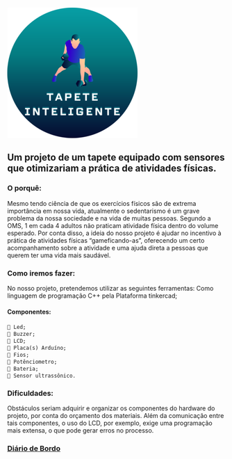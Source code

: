 ![Logotipo](./img/2.png)

## Um projeto de um tapete equipado com sensores que otimizariam a prática de atividades físicas.

### O porquê:
Mesmo tendo ciência de que os exercícios físicos são de extrema importância em nossa vida, atualmente o sedentarismo é um grave problema da nossa sociedade e na vida de muitas pessoas. Segundo a OMS, 1 em cada 4 adultos não praticam atividade física dentro do volume esperado. Por conta disso, a ideia do nosso projeto é ajudar no incentivo à prática de atividades físicas “gameficando-as”, oferecendo um certo acompanhamento sobre a atividade e uma ajuda direta a pessoas que querem ter uma vida mais saudável.


### Como iremos fazer:

No nosso projeto, pretendemos utilizar as seguintes ferramentas: 
Como linguagem de programação C++ pela Plataforma tinkercad; 

#### Componentes: 

```
🥈 Led; 
🥈 Buzzer; 
🥈 LCD; 
🥈 Placa(s) Arduíno; 
🥈 Fios; 
🥈 Potênciometro; 
🥈 Bateria; 
🥈 Sensor ultrassônico.
```

### Dificuldades:
Obstáculos seriam adquirir e organizar os componentes do hardware do projeto, por conta do orçamento dos materiais. 
Além da comunicação entre tais componentes, o uso do LCD, por exemplo, exige uma programação mais extensa, o que pode gerar erros no processo.

### [Diário de Bordo](https://github.com/danttunes/Tapete_inteligente/blob/main/diario)
